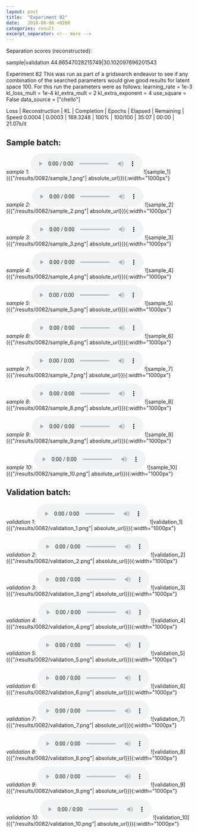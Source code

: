 ```yaml
---
layout: post
title:  "Experiment 82"
date:   2018-06-06 +0200
categories: result
excerpt_separator: <!-- more -->
---
```

Separation scores (reconstructed):

sample|validation
44.86547028215749|30.102097696201543
<!-- more -->
Experiment 82
This was run as part of a gridsearch endeavor to see if any combination of the searched parameters would give good results for latent space 100.
For this run the parameters were as follows:
learning_rate = 1e-3
kl_loss_mult = 1e-4
kl_extra_mult = 2
kl_extra_exponent = 4
use_square = False
data_source = ["chello"]

Loss | Reconstruction | KL | Completion | Epochs | Elapsed | Remaining | Speed
0.0004 | 0.0003 | 169.3248 | 100% | 100/100 | 35:07 | 00:00 | 21.07s/it

## **Sample batch**:
_sample 1_:
<audio src="/ResultsOverview/results/0082/sample_1.wav" controls preload></audio>
![sample_1]({{"/results/0082/sample_1.png"| absolute_url}}){:width="1000px"}

_sample 2_:
<audio src="/ResultsOverview/results/0082/sample_2.wav" controls preload></audio>
![sample_2]({{"/results/0082/sample_2.png"| absolute_url}}){:width="1000px"}

_sample 3_:
<audio src="/ResultsOverview/results/0082/sample_3.wav" controls preload></audio>
![sample_3]({{"/results/0082/sample_3.png"| absolute_url}}){:width="1000px"}

_sample 4_:
<audio src="/ResultsOverview/results/0082/sample_4.wav" controls preload></audio>
![sample_4]({{"/results/0082/sample_4.png"| absolute_url}}){:width="1000px"}

_sample 5_:
<audio src="/ResultsOverview/results/0082/sample_5.wav" controls preload></audio>
![sample_5]({{"/results/0082/sample_5.png"| absolute_url}}){:width="1000px"}

_sample 6_:
<audio src="/ResultsOverview/results/0082/sample_6.wav" controls preload></audio>
![sample_6]({{"/results/0082/sample_6.png"| absolute_url}}){:width="1000px"}

_sample 7_:
<audio src="/ResultsOverview/results/0082/sample_7.wav" controls preload></audio>
![sample_7]({{"/results/0082/sample_7.png"| absolute_url}}){:width="1000px"}

_sample 8_:
<audio src="/ResultsOverview/results/0082/sample_8.wav" controls preload></audio>
![sample_8]({{"/results/0082/sample_8.png"| absolute_url}}){:width="1000px"}

_sample 9_:
<audio src="/ResultsOverview/results/0082/sample_9.wav" controls preload></audio>
![sample_9]({{"/results/0082/sample_9.png"| absolute_url}}){:width="1000px"}

_sample 10_:
<audio src="/ResultsOverview/results/0082/sample_10.wav" controls preload></audio>
![sample_10]({{"/results/0082/sample_10.png"| absolute_url}}){:width="1000px"}

## **Validation batch**:
_validation 1_:
<audio src="/ResultsOverview/results/0082/validation_1.wav" controls preload></audio>
![validation_1]({{"/results/0082/validation_1.png"| absolute_url}}){:width="1000px"}

_validation 2_:
<audio src="/ResultsOverview/results/0082/validation_2.wav" controls preload></audio>
![validation_2]({{"/results/0082/validation_2.png"| absolute_url}}){:width="1000px"}

_validation 3_:
<audio src="/ResultsOverview/results/0082/validation_3.wav" controls preload></audio>
![validation_3]({{"/results/0082/validation_3.png"| absolute_url}}){:width="1000px"}

_validation 4_:
<audio src="/ResultsOverview/results/0082/validation_4.wav" controls preload></audio>
![validation_4]({{"/results/0082/validation_4.png"| absolute_url}}){:width="1000px"}

_validation 5_:
<audio src="/ResultsOverview/results/0082/validation_5.wav" controls preload></audio>
![validation_5]({{"/results/0082/validation_5.png"| absolute_url}}){:width="1000px"}

_validation 6_:
<audio src="/ResultsOverview/results/0082/validation_6.wav" controls preload></audio>
![validation_6]({{"/results/0082/validation_6.png"| absolute_url}}){:width="1000px"}

_validation 7_:
<audio src="/ResultsOverview/results/0082/validation_7.wav" controls preload></audio>
![validation_7]({{"/results/0082/validation_7.png"| absolute_url}}){:width="1000px"}

_validation 8_:
<audio src="/ResultsOverview/results/0082/validation_8.wav" controls preload></audio>
![validation_8]({{"/results/0082/validation_8.png"| absolute_url}}){:width="1000px"}

_validation 9_:
<audio src="/ResultsOverview/results/0082/validation_9.wav" controls preload></audio>
![validation_9]({{"/results/0082/validation_9.png"| absolute_url}}){:width="1000px"}

_validation 10_:
<audio src="/ResultsOverview/results/0082/validation_10.wav" controls preload></audio>
![validation_10]({{"/results/0082/validation_10.png"| absolute_url}}){:width="1000px"}
